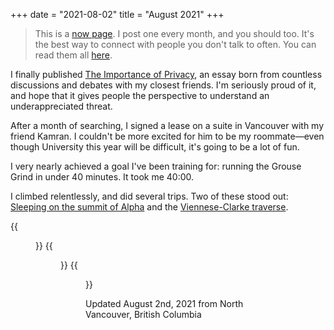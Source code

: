 +++
date = "2021-08-02"
title = "August 2021"
+++

> This is a [now page](https://sive.rs/now). I post one every month, and you should too. It's the best way to connect with people you don't talk to often. You can read them all [here](/now).
<!--more-->

I finally published [The Importance of Privacy](/posts/privacy), an essay born from countless discussions and debates with my closest friends. I'm seriously proud of it, and hope that it gives people the perspective to understand an underappreciated threat.

After a month of searching, I signed a lease on a suite in Vancouver with my friend Kamran. I couldn't be more excited for him to be my roommate—even though University this year will be difficult, it's going to be a lot of fun.

I very nearly achieved a goal I've been training for: running the Grouse Grind in under 40 minutes. It took me 40:00.

I climbed relentlessly, and did several trips. Two of these stood out: [Sleeping on the summit of Alpha](/posts/tr-alpha) and the [Viennese-Clarke traverse](/posts/tr-vctraverse).

{{<figure src="vct" caption="The Viennese-Clarke traverse.">}}
{{<figure src="bivy" caption="Waking up on the summit of Alpha.">}}
{{<figure src="dairyland" caption="Climbing the best handcrack in the West on Dairyland. We demolished the 1400m approach in just over 2 hours.">}}


Updated August 2nd, 2021 from North Vancouver, British Columbia
